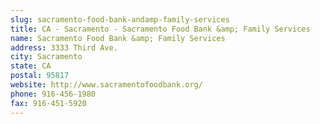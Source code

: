 ```yaml
---
slug: sacramento-food-bank-andamp-family-services
title: CA - Sacramento - Sacramento Food Bank &amp; Family Services
name: Sacramento Food Bank &amp; Family Services
address: 3333 Third Ave.
city: Sacramento
state: CA
postal: 95817
website: http://www.sacramentofoodbank.org/
phone: 916-456-1980
fax: 916-451-5920
---
```

